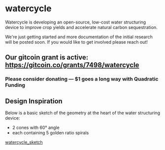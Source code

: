 # watercycle

Watercycle is developing an open-source, low-cost water structuring device to improve crop yields and accelerate natural carbon sequestration.

We're just getting started and more documentation of the initial research will be posted soon.
If you would like to get involved please reach out!

## Our gitcoin grant is active: https://gitcoin.co/grants/7498/watercycle
### Please consider donating — $1 goes a long way with Quadratic Funding

## Design Inspiration
Below is a basic sketch of the geometry at the heart of the water structuring device:

* 2 cones with 60° angle
* each containing 5 golden ratio spirals

[watercycle_sketch](/watercycle_sketch.jpeg)
